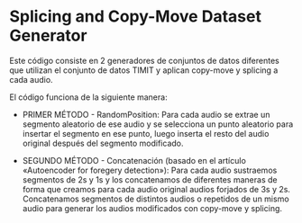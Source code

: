 # Splicing and Copy-Move Dataset Generator #

Este código consiste en 2 generadores de conjuntos de datos diferentes que utilizan el conjunto de datos TIMIT y aplican copy-move y splicing a cada audio.

El código funciona de la siguiente manera:

- PRIMER MÉTODO - RandomPosition:
    Para cada audio se extrae un segmento aleatorio de ese audio y se selecciona un punto aleatorio para insertar el segmento en ese punto, luego inserta el resto del audio original después del segmento modificado.

- SEGUNDO MÉTODO - Concatenación (basado en el artículo «Autoencoder for foregery detection»):
    Para cada audio sustraemos segmentos de 2s y 1s y los concatenamos de diferentes maneras de forma que creamos para cada audio original audios forjados de 3s y 2s. Concatenamos segmentos de distintos audios o repetidos de un mismo audio para generar los audios modificados con copy-move y splicing.
